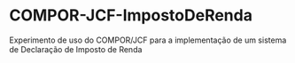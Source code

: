COMPOR-JCF-ImpostoDeRenda
=========================

Experimento de uso do COMPOR/JCF para a implementação de um sistema de Declaração de Imposto de Renda
